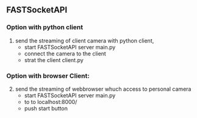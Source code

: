 ## FASTSocketAPI

### Option with python client
1) send the streaming of client camera with python client,
    - start FASTSocketAPI server main.py
    - connect the camera to the client
    - strat the client client.py

### Option with browser Client:
2) send the streaming of webbrowser whuch access to personal camera
    - start FASTSocketAPI server main.py
    - to to localhost:8000/
    - push start button

